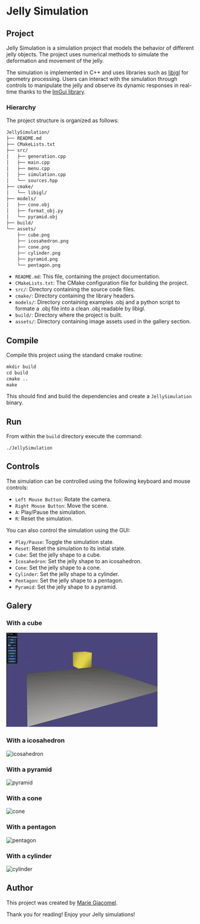 # Jelly Simulation

## Project

Jelly Simulation is a simulation project that models the behavior of different jelly objects. The project uses numerical methods to simulate the deformation and movement of the jelly.

The simulation is implemented in C++ and uses libraries such as [libigl](https://libigl.github.io/) for geometry processing. Users can interact with the simulation through controls to manipulate the jelly and observe its dynamic responses in real-time thanks to the [ImGui library](https://github.com/ocornut/imgui).

### Hierarchy

The project structure is organized as follows:

```
JellySimulation/
├── README.md
├── CMakeLists.txt
├── src/
│   ├── generation.cpp
│   ├── main.cpp
│   ├── menu.cpp
│   ├── simulation.cpp
│   └── sources.hpp
├── cmake/
│   └── libigl/
├── models/
│   ├── cone.obj
│   ├── format_obj.py
│   └── pyramid.obj
├── build/
└── assets/
    ├── cube.png
    ├── icosahedron.png
    ├── cone.png
    ├── cylinder.png
    ├── pyramid.png
    └── pentagon.png
```

- `README.md`: This file, containing the project documentation.
- `CMakeLists.txt`: The CMake configuration file for building the project.
- `src/`: Directory containing the source code files.
- `cmake/`: Directory containing the library headers.
- `models/`: Directory containing examples .obj and a python script to formate a .obj file into a clean .obj readable by libigl.
- `build/`: Directory where the project is built.
- `assets/`: Directory containing image assets used in the gallery section.

## Compile

Compile this project using the standard cmake routine:

    mkdir build
    cd build
    cmake ..
    make

This should find and build the dependencies and create a `JellySimulation` binary.

## Run

From within the `build` directory execute the command:

    ./JellySimulation

## Controls
The simulation can be controlled using the following keyboard and mouse controls:

- `Left Mouse Button`: Rotate the camera.
- `Right Mouse Button`: Move the scene.
- `A`: Play/Pause the simulation.
- `R`: Reset the simulation.

You can also control the simulation using the GUI:
- `Play/Pause`: Toggle the simulation state.
- `Reset`: Reset the simulation to its initial state.
- `Cube`: Set the jelly shape to a cube.
- `Icosahedron`: Set the jelly shape to an icosahedron.
- `Cone`: Set the jelly shape to a cone.
- `Cylinder`: Set the jelly shape to a cylinder.
- `Pentagon`: Set the jelly shape to a pentagon.
- `Pyramid`: Set the jelly shape to a pyramid.

## Galery

### With a cube
![Cube](assets/cube.gif)

### With a icosahedron
![icosahedron](assets/icosahedron.gif)

### With a pyramid
![pyramid](assets/pyramid.gif)

### With a cone
![cone](assets/cone.gif)

### With a pentagon
![pentagon](assets/pentagon.gif)

### With a cylinder
![cylinder](assets/cylinder.gif)

## Author

This project was created by [Marie Giacomel](https://www.linkedin.com/in/marie-giacomel/).

Thank you for reading! Enjoy your Jelly simulations!
